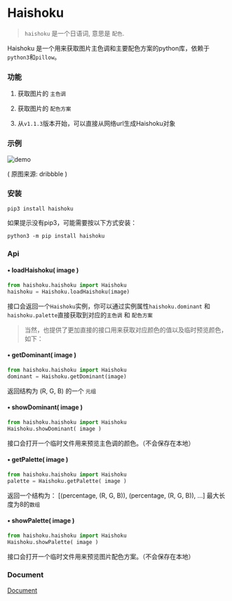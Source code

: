 # Haishoku

> `haishoku` 是一个日语词, 意思是 `配色`.

Haishoku 是一个用来获取图片主色调和主要配色方案的python库，依赖于`python3`和`pillow`。

### 功能

1. 获取图片的 `主色调`

2. 获取图片的 `配色方案`

3. 从`v1.1.3`版本开始，可以直接从网络url生成Haishoku对象

### 示例
![demo](http://wx2.sinaimg.cn/large/89243dfbly1ffoekfainzj20dw05k0u7.jpg)

( 原图来源: dribbble )

### 安装

```shell
pip3 install haishoku
```

如果提示没有pip3，可能需要按以下方式安装：

```shell
python3 -m pip install haishoku
```

### Api

#### • loadHaishoku( image )

```python
from haishoku.haishoku import Haishoku
haishoku = Haishoku.loadHaishoku(image)
```

接口会返回一个`Haishoku`实例，你可以通过实例属性`haishoku.dominant` 和 `haishoku.palette`直接获取到对应的`主色调` 和 `配色方案`

> 当然，也提供了更加直接的接口用来获取对应颜色的值以及临时预览颜色，如下：

#### • getDominant( image )

```python
from haishoku.haishoku import Haishoku
dominant = Haishoku.getDominant(image)
```

返回结构为 (R, G, B) 的一个 `元组`

#### • showDominant( image )

```python
from haishoku.haishoku import Haishoku
Haishoku.showDominant( image )
```

接口会打开一个临时文件用来预览主色调的颜色。（不会保存在本地）

#### • getPalette( image )

```python
from haishoku.haishoku import Haishoku
palette = Haishoku.getPalette( image )
```

返回一个结构为： [(percentage, (R, G, B)), (percentage, (R, G, B)), ...] 最大长度为8的`数组`

#### • showPalette( image )

```python
from haishoku.haishoku import Haishoku
Haishoku.showPalette( image )
```

接口会打开一个临时文件用来预览图片配色方案。（不会保存在本地）

### Document

 [Document](../README.md)


